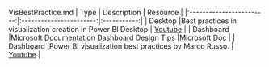 VisBestPractice.md
| Type | Description | Resource |
|:------------------------:|:-----------------------:|:-----------:|
| Desktop |Best practices in visualization creation in Power BI Desktop  | [Youtube](https://www.youtube.com/watch?v=2QMhm_5HVyo&t=414s) | 
| Dashboard |Microsoft Documentation Dashboard Design Tips |[Microsoft Doc](https://docs.microsoft.com/en-us/power-bi/create-reports/service-dashboards-design-tips) | 
| Dashboard |Power BI visualization best practices by Marco Russo. | [Youtube](https://www.youtube.com/watch?v=-tdkUYrzrio) | 

